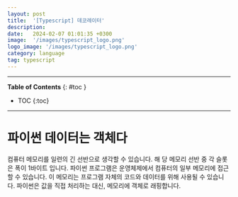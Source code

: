 ```yaml
---
layout: post
title:  '[Typescript] 데코레이터'
description: 
date:   2024-02-07 01:01:35 +0300
image:  '/images/typescript_logo.png'
logo_image: '/images/typescript_logo.png'
category: language
tag: typescript
---
```

---
**Table of Contents**
{: #toc }
*  TOC
{:toc}

---

# 파이썬 데이터는 객체다  
컴퓨터 메모리를 일련의 긴 선반으로 생각할 수 있습니다. 해 당 메모리 선반 중 각 슬롯은 폭이 1바이트 입니다. 파이썬 프로그램은 운영체제에서 컴퓨터의 일부 메모리에 접근할 수 있습니다. 이 메모리는 프로그램 자체의 코드와 데이터를 위해 사용될 수 있습니다. 파이썬은 값을 직접 처리하는 대신, 메모리에 객체로 래핑합니다.  
